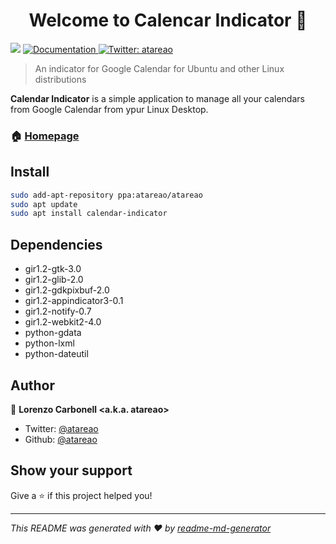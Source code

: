 <h1 align="center">Welcome to Calencar Indicator 👋</h1>
<p>
  <img src="https://img.shields.io/badge/version-0.9.2-blue.svg?cacheSeconds=2592000" />
  <a href="https://www.atareao.es/aplicacion/calendar-indicator-o-google-calendar-en-ubuntu/">
    <img alt="Documentation" src="https://img.shields.io/badge/documentation-yes-brightgreen.svg" target="_blank" />
  </a>
  <a href="https://twitter.com/atareao">
    <img alt="Twitter: atareao" src="https://img.shields.io/twitter/follow/atareao.svg?style=social" target="_blank" />
  </a>
</p>

> An indicator for Google Calendar for Ubuntu and other Linux distributions

**Calendar Indicator** is a simple application to manage all your calendars from Google Calendar from ypur Linux Desktop.

### 🏠 [Homepage](https://www.atareao.es/aplicacion/calendar-indicator-o-google-calendar-en-ubuntu/)

## Install

```sh
sudo add-apt-repository ppa:atareao/atareao
sudo apt update
sudo apt install calendar-indicator
```

## Dependencies

* gir1.2-gtk-3.0
* gir1.2-glib-2.0
* gir1.2-gdkpixbuf-2.0
* gir1.2-appindicator3-0.1
* gir1.2-notify-0.7
* gir1.2-webkit2-4.0
* python-gdata
* python-lxml
* python-dateutil

## Author

👤 **Lorenzo Carbonell &lt;a.k.a. atareao&gt;**

* Twitter: [@atareao](https://twitter.com/atareao)
* Github: [@atareao](https://github.com/atareao)

## Show your support

Give a ⭐️ if this project helped you!

***
_This README was generated with ❤️ by [readme-md-generator](https://github.com/kefranabg/readme-md-generator)_
